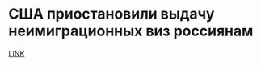 # США приостановили выдачу неимиграционных виз россиянам



[LINK](https://varlamov.ru/2521755.html)